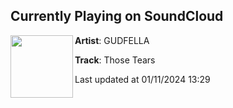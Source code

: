 ## Currently Playing on SoundCloud

[<img align="left" width="100" src="https://i1.sndcdn.com/artworks-LhaAdwHCvlic-0-t500x500.jpg">](https://soundcloud.com/gudfellaofficial/those-tears)

**Artist**: GUDFELLA 

**Track**: Those Tears

Last updated at 01/11/2024 13:29
